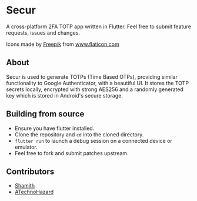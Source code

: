 # Secur

A cross-platform 2FA TOTP app written in Flutter. Feel free to submit feature requests, issues and changes.
<div>Icons made by <a href="https://www.flaticon.com/authors/freepik" title="Freepik">Freepik</a> from <a href="https://www.flaticon.com/" title="Flaticon">www.flaticon.com</a></div>

## About
Secur is used to generate TOTPs (Time Based OTPs), providing similar functionality to Google Authenticator, with a beautiful UI. It stores the TOTP secrets locally, encrypted with strong AES256 and a randomly generated key which is stored in Android's secure storage.

## Building from source
 - Ensure you have flutter installed.
 - Clone the repository and `cd` into the cloned directory.
 - `flutter run` to launch a debug session on a connected device or emulator.
 - Feel free to fork and submit patches upstream.

 ## Contributors

  - [Shamith](https://github.com/shamith16)
  - [ATechnoHazard](https://github.com/ATechnoHazard)